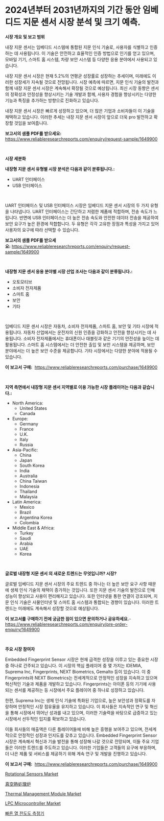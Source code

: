 <p><h1>2024년부터 2031년까지의 기간 동안 임베디드 지문 센서 시장 분석 및 크기 예측.</h1></p><p><strong>시장 개요 및 보고 범위</strong></p>
<p><p>내장 지문 센서는 임베디드 시스템에 통합된 지문 인식 기술로, 사용자를 식별하고 인증하는 데 사용됩니다. 이 기술은 안전하고 효율적인 인증 방법으로 인기를 얻고 있으며, 모바일 기기, 스마트 홈 시스템, 차량 보안 시스템 등 다양한 응용 분야에서 사용되고 있습니다.</p><p>내장 지문 센서 시장은 현재 5.2%의 연평균 성장률로 성장하는 추세이며, 미래에도 이러한 성장세가 지속될 것으로 전망됩니다. 시장 예측에 따르면, 지문 인식 기술의 발전과 함께 내장 지문 센서 시장은 계속해서 확장될 것으로 예상됩니다. 최신 시장 동향은 센서의 정확성과 안정성을 향상시키는 기술 개발과 함께, 사용자 경험을 향상시키는 다양한 기능과 특징을 추가하는 방향으로 진화하고 있습니다.</p><p>내장 지문 센서 시장은 빠르게 성장하고 있으며, 더 많은 기업과 소비자들이 이 기술을 채택하고 있습니다. 이러한 추세는 내장 지문 센서 시장이 앞으로 더욱 pro 발전하고 확장할 것임을 보여줍니다.</p></p>
<p><strong>보고서의 샘플 PDF를 받으세요:</strong> <a href="https://www.reliableresearchreports.com/enquiry/request-sample/1649900">https://www.reliableresearchreports.com/enquiry/request-sample/1649900</a></p>
<p>&nbsp;</p>
<p><strong>시장 세분화</strong></p>
<p><strong>내장형 지문 센서 유형별 시장 분석은 다음과 같이 분류됩니다.:</strong></p>
<p><ul><li>UART 인터페이스</li><li>USB 인터페이스</li></ul></p>
<p>&nbsp;</p>
<p><p>UART 인터페이스 및 USB 인터페이스 시장은 임베디드 지문 센서 시장의 두 가지 유형을 나타냅니다. UART 인터페이스는 간단하고 저렴한 제품에 적합하며, 전송 속도가 느립니다. 반면에 USB 인터페이스는 더 높은 전송 속도와 안전한 데이터 전송을 제공하여 보안 요구가 높은 환경에 적합합니다. 두 유형은 각각 고유한 장점과 특성을 가지고 있어 사용자의 요구에 따라 선택할 수 있습니다.</p></p>
<p><strong>보고서의 샘플 PDF를 받으세요:</strong>&nbsp;<a href="https://www.reliableresearchreports.com/enquiry/request-sample/1649900">https://www.reliableresearchreports.com/enquiry/request-sample/1649900</a></p>
<p>&nbsp;</p>
<p><strong> 내장형 지문 센서 응용 분야별 시장 산업 조사는 다음과 같이 분류됩니다.:</strong></p>
<p><ul><li>오토모티브</li><li>소비자 전자제품</li><li>스마트 홈</li><li>보안</li><li>기타</li></ul></p>
<p>&nbsp;</p>
<p><p>임베디드 지문 센서 시장은 자동차, 소비자 전자제품, 스마트 홈, 보안 및 기타 시장에 적용됩니다. 자동차 산업에서는 운전자의 신원 인증을 강화하고 안전을 향상시키는 데 사용됩니다. 소비자 전자제품에서는 휴대폰이나 태블릿과 같은 기기의 안전성을 높이는 데 활용됩니다. 스마트 홈 시스템에서는 더 안전한 출입 및 보안 시스템을 제공하며, 보안 분야에서는 더 높은 보안 수준을 제공합니다. 기타 시장에서는 다양한 분야에 적용될 수 있습니다.</p></p>
<p><strong>이 보고서 구매:</strong>&nbsp; <a href="https://www.reliableresearchreports.com/purchase/1649900">https://www.reliableresearchreports.com/purchase/1649900</a></p>
<p>&nbsp;</p>
<p><strong>지역 측면에서 내장형 지문 센서 지역별로 이용 가능한 시장 플레이어는 다음과 같습니다.:</strong></p>
<p><ul>
    <li>
        North America:
        <ul>
            <li>United States</li>
            <li>Canada</li>
        </ul>
    </li>
    <li>
        Europe:
        <ul>
            <li>Germany</li>
            <li>France</li>
            <li>U.K.</li>
            <li>Italy</li>
            <li>Russia</li>
        </ul>
    </li>
    <li>
        Asia-Pacific:
        <ul>
            <li>China</li>
            <li>Japan</li>
            <li>South Korea</li>
            <li>India</li>
            <li>Australia</li>
            <li>China Taiwan</li>
            <li>Indonesia</li>
            <li>Thailand</li>
            <li>Malaysia</li>
        </ul>
    </li>
    <li>
        Latin America:
        <ul>
            <li>Mexico</li>
            <li>Brazil</li>
            <li>Argentina Korea</li>
            <li>Colombia</li>
        </ul>
    </li>
    <li>
        Middle East & Africa:
        <ul>
            <li>Turkey</li>
            <li>Saudi</li>
            <li>Arabia</li>
            <li>UAE</li>
            <li>Korea</li>
        </ul>
    </li>
    </ul></p>
<p>&nbsp;</p>
<p><strong>글로벌 내장형 지문 센서 의 새로운 트렌드는 무엇입니까? 시장?</strong></p>
<p><p>글로벌 임베디드 지문 센서 시장의 주요 트렌드 중 하나는 더 높은 보안 요구 사항 때문에 생체 인식 기술의 채택이 증가하는 것입니다. 또한 지문 센서 기술의 발전으로 인해 성능이 향상되고 사용이 편리해지고 있습니다. 또한 인터넷을 통한 연결이 강조되며, 지문 인식 기술은 사물인터넷 및 스마트 홈 시스템과 통합되는 경향이 있습니다. 이러한 트렌드는 미래에도 계속해서 성장할 것으로 예상됩니다.</p></p>
<p><strong>이 보고서를 구매하기 전에 궁금한 점이 있으면 문의하거나 공유하세요.</strong>- <a href="https://www.reliableresearchreports.com/enquiry/pre-order-enquiry/1649900">https://www.reliableresearchreports.com/enquiry/pre-order-enquiry/1649900</a></p>
<p>&nbsp;</p>
<p><strong>주요 시장 참여자</strong></p>
<p><p>Embedded Fingerprint Sensor 시장은 현재 급격한 성장을 이루고 있는 중요한 시장 중 하나로 간주되고 있습니다. 이 시장의 핵심 플레이어 중 몇 가지는 IDEMIA, Suprema Inc, Fingerprints, NEXT Biometrics, Gemalto 등이 있습니다. 이 중 Fingerprints와 NEXT Biometrics는 전세계적으로 안정적인 성장을 지속하고 있으며 혁신적인 기술과 제품을 개발하고 있습니다. Fingerprints는 아이폰 등의 기기에 사용되는 센서를 제공하는 등 시장에서 주요 플레이어 중 하나로 성장하고 있습니다.</p><p>한편, Suprema Inc는 생체 인식 기술에 특화된 기업으로, 높은 보안성과 정확도를 자랑하며 안정적인 시장 점유율을 유지하고 있습니다. 이 회사들은 지속적인 연구 및 혁신을 통해 시장에서 뛰어난 성과를 내고 있으며, 이러한 기술력을 바탕으로 급증하고 있는 시장에서 선두적인 입지를 확보하고 있습니다.</p><p>이들 회사들의 매출액은 다른 플레이어들에 비해 높은 흥행을 보여주고 있으며, 전세계적으로 안정적인 성장과 인지도를 갖추고 있습니다. Embedded Fingerprint Sensor 시장은 계속해서 혁신과 기술 발전을 통해 성장해 나갈 것으로 전망되며, 이들 주요 기업들은 이러한 트렌드를 주도하고 있습니다. 이러한 기업들은 고객들의 요구에 부응하며, 더 나은 제품 및 서비스를 제공하기 위해 계속 연구 및 개발을 진행하고 있습니다.</p></p>
<p><strong>이 보고서 구매:</strong>&nbsp;&nbsp;<a href="https://www.reliableresearchreports.com/purchase/1649900">https://www.reliableresearchreports.com/purchase/1649900</a></p>
<p><p><a href="https://github.com/FassouRP/Market-Research-Report-List-3/blob/main/rotational-sensors-market.md">Rotational Sensors Market</a></p><p><a href="https://medium.com/@elmoray21/%E7%9C%9F%E7%A9%BA%E7%86%B1%E5%87%A6%E7%90%86%E7%82%89%E5%B8%82%E5%A0%B4%E5%B1%95%E6%9C%9B-%E6%A5%AD%E7%95%8C%E6%A6%82%E8%A6%81%E3%81%A8%E4%BA%88%E6%B8%AC-2024%E5%B9%B4%E3%81%8B%E3%82%892031%E5%B9%B4-96eba82f5338">真空熱処理炉</a></p><p><a href="https://issuu.com/reportprime-2/docs/thermal-management-module-market-size-2030.pptx">Thermal Management Module Market</a></p><p><a href="https://github.com/rahu1506/Market-Research-Report-List-3/blob/main/lpc-microcontroller-market.md">LPC Microcontroller Market</a></p><p><a href="https://github.com/BrettWeberrt8767765/Market-Research-Report-List-1/blob/main/96814779832.md">빠른 열 전도도 측정기</a></p></p>
